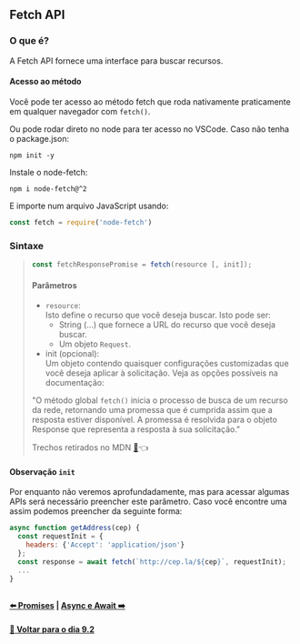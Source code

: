 ## Fetch API
### O que é?
A Fetch API fornece uma interface para buscar recursos. 

#### Acesso ao método
Você pode ter acesso ao método fetch que roda nativamente praticamente em qualquer navegador com `fetch()`.

Ou pode rodar direto no node para ter acesso no VSCode. Caso não tenha o package.json:
~~~
npm init -y
~~~
Instale o node-fetch:
~~~
npm i node-fetch@^2
~~~
E importe num arquivo JavaScript usando:
~~~javascript
const fetch = require('node-fetch')
~~~

### Sintaxe

> ~~~javascript
> const fetchResponsePromise = fetch(resource [, init]);
> ~~~
> #### Parâmetros
> - `resource`: <br>
> Isto define o recurso que você deseja buscar. Isto pode ser:
> 	- String (...) que fornece a URL do recurso que você deseja buscar.
> 	- Um objeto `Request`.
> - init (opcional): <br>
> Um objeto contendo quaisquer configurações customizadas que você deseja aplicar à solicitação. Veja as opções possíveis na documentação:
> 
> "O método global `fetch()` inicia o processo de busca de um recurso da rede, retornando uma promessa que é cumprida assim que a resposta estiver disponível. A promessa é resolvida para o objeto Response que representa a resposta à sua solicitação."
> 
> Trechos retirados no MDN [:page_facing_up:](https://developer.mozilla.org/pt-BR/docs/Web/API/fetch):point_left:

#### Observação `init`
Por enquanto não veremos aprofundadamente, mas para acessar algumas APIs será necessário preencher este parâmetro. Caso você encontre uma assim podemos preencher da seguinte forma:
~~~javascript
async function getAddress(cep) {
  const requestInit = {
    headers: {'Accept': 'application/json'}
  };
  const response = await fetch(`http://cep.la/${cep}`, requestInit);
  ...
}
~~~

##

#### [:arrow_left: Promises](./promises.md#promises) | [Async e Await :arrow_right:](./async-await.md#async-e-await)

#### [:date: Voltar para o dia 9.2](../#92-javascript-assíncrono---fetch-api-e-asyncawait)
